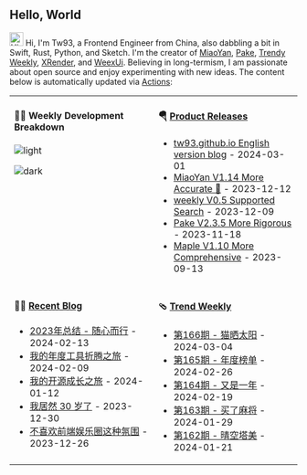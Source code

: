 ## Hello, World

<img src='https://d.tw93.fun/images/hi.gif' alt='Hi' width="24"/> Hi, I'm Tw93, a Frontend Engineer from China, also dabbling a bit in Swift, Rust, Python, and Sketch. I'm the creator of [MiaoYan](https://miaoyan.app/), [Pake](https://github.com/tw93/pake), [Trendy Weekly](https://weekly.tw93.fun/), [XRender](https://xrender.fun/), and [WeexUi](https://apache.github.io/incubator-weex-ui/). Believing in long-termism, I am passionate about open source and enjoy experimenting with new ideas. The content below is automatically updated via <a href="https://github.com/tw93/tw93/actions" target="_blank">Actions</a>:

<table width="960px">
<tr>
<td valign="top" width="50%">

#### 🏊‍♂️ Weekly Development Breakdown

![light](https://d.tw93.fun/images/wakatime_weekly_language_stats.svg#gh-light-mode-only)

![dark](https://d.tw93.fun/images/wakatime_weekly_language_stats_black.svg#gh-dark-mode-only)

</td>
<td valign="top" width="50%">

#### 🪂 <a href="https://github.com/tw93/tw93/blob/master/releases.md" target="_blank">Product Releases</a>

<!-- recent_releases starts -->
* <a href='https://github.com/tw93/tw93.github.io/releases/tag/V0.5.0' target='_blank'>tw93.github.io English version blog</a> - 2024-03-01
* <a href='https://github.com/tw93/MiaoYan/releases/tag/V1.14.0' target='_blank'>MiaoYan V1.14 More Accurate 🍇</a> - 2023-12-12
* <a href='https://github.com/tw93/weekly/releases/tag/V0.5.0' target='_blank'>weekly V0.5 Supported Search</a> - 2023-12-09
* <a href='https://github.com/tw93/Pake/releases/tag/V2.3.5' target='_blank'>Pake V2.3.5 More Rigorous</a> - 2023-11-18
* <a href='https://github.com/tw93/Maple/releases/tag/V1.10' target='_blank'>Maple V1.10 More Comprehensive</a> - 2023-09-13
<!-- recent_releases ends -->

</td>
</tr>
<tr>
<td valign="top" width="50%">

#### 🤾‍♂️ <a href="https://tw93.fun" target="_blank">Recent Blog</a>

<!-- blog starts -->
* <a href='https://tw93.fun/2024-02-13/my-2023.html' target='_blank'>2023年总结 - 随心而行</a> - 2024-02-13
* <a href='https://tw93.fun/2024-02-09/tools.html' target='_blank'>我的年度工具折腾之旅</a> - 2024-02-09
* <a href='https://tw93.fun/2024-01-12/open.html' target='_blank'>我的开源成长之旅</a> - 2024-01-12
* <a href='https://tw93.fun/2023-12-30/30.html' target='_blank'>我居然 30 岁了</a> - 2023-12-30
* <a href='https://tw93.fun/2023-12-26/fe.html' target='_blank'>不喜欢前端娱乐圈这种氛围</a> - 2023-12-26
<!-- blog ends -->

</td>
<td valign="top" width="50%">

#### 🩴 <a href="https://weekly.tw93.fun" target="_blank">Trend Weekly</a>

<!-- weekly starts -->

* <a href='https://weekly.tw93.fun/posts/166-%E7%8C%AB%E6%99%92%E5%A4%AA%E9%98%B3/' target='_blank'>第166期 - 猫晒太阳</a> - 2024-03-04
* <a href='https://weekly.tw93.fun/posts/165-%E5%B9%B4%E5%BA%A6%E6%A6%9C%E5%8D%95/' target='_blank'>第165期 - 年度榜单</a> - 2024-02-26
* <a href='https://weekly.tw93.fun/posts/164-%E5%8F%88%E6%98%AF%E4%B8%80%E5%B9%B4/' target='_blank'>第164期 - 又是一年</a> - 2024-02-19
* <a href='https://weekly.tw93.fun/posts/163-%E4%B9%B0%E4%BA%86%E9%BA%BB%E5%B0%86/' target='_blank'>第163期 - 买了麻将</a> - 2024-01-29
* <a href='https://weekly.tw93.fun/posts/162-%E6%99%B4%E7%A9%BA%E5%A1%94%E7%BE%8E/' target='_blank'>第162期 - 晴空塔美</a> - 2024-01-21
<!-- weekly ends -->

</td>
</tr>

</table>
